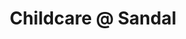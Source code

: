 ---
title: 'Childcare @ Sandal'
description: |

address: 255 Barnsley Road, Sandal, Wakefield WF1 5NU
services:
  - The Nest cares for children aged 3 months to approximately 30 months and can take a maximum of 15 babies/toddlers.
  - The Den cares for children aged 30 months - 5 years and can take a maximum of 33 children.
opening_hours: 8.00am - 6.00pm
phone: 01924 330269
email: childcare@stgeorgeslupset.org.uk
map: <iframe src="https://www.google.com/maps/embed?pb=!1m18!1m12!1m3!1d2363.948220580082!2d-1.487769784319051!3d53.665723880047146!2m3!1f0!2f0!3f0!3m2!1i1024!2i768!4f13.1!3m3!1m2!1s0x4879665e88791371%3A0xf2fe8d6c6df2dde9!2sCastle+Nursery+School!5e0!3m2!1sen!2suk!4v1505982254341" width="600" height="450" frameborder="0" style="border:0" allowfullscreen></iframe>
viewing_code: |
  <iframe width="100%" frameborder="0" style="overflow: hidden; height: 800px;" allowtransparency="" scrolling="no" src="https://forms.nurseryadmin.com/gen-nursery-visit/nursery-visit-ccarecas.php" id="iFrameResizer0"></iframe><script src="https://forms.nurseryadmin.com/js/iframeResizer.min.js" type="text/javascript"></script><script type="text/javascript">iFrameResize({enablePublicMethods:true});</script>
registration_code: |
  <iframe width="100%" frameborder="0" style="overflow: hidden; height: 5000px;" allowtransparency="" scrolling="no" src="https://forms.nurseryadmin.com/gen-register-child/register-child-ccarecas.php" id="iFrameResizer1"></iframe><script src="https://forms.nurseryadmin.com/js/iframeResizer.min.js" type="text/javascript"></script><script type="text/javascript">iFrameResize({enablePublicMethods:true});</script>
---
